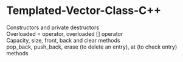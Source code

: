 # Templated-Vector-Class-C++
Constructors and private destructors <br />
Overloaded = operator, overloaded [] operator <br />
Capacity, size, front, back and clear methods <br />
pop_back, push_back, erase (to delete an entry), at (to check entry) methods
